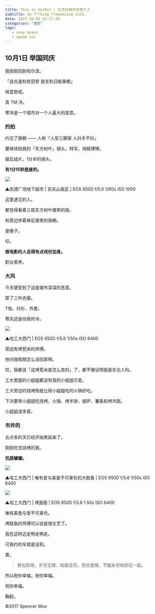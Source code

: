 ```yaml
---
title: This is Harbin | 北方的城市冻死个人
subtitle: So f**king freeeezing cold.
date: 2017-10-01 21:27:43
categories: "摄影"
tags:
   - sexy moves
   - speak out
---
```


## 10月1日 举国同庆

我刚刚回到哈尔滨。

「自古逢秋悲寂寥 我言秋日胜春朝」

啥意思呢。

真 TM 冷。

寒冷是一个城市对一个人最大的恶意。

### 约拍

约见了唐朝 —— 人称「人型三脚架 人抖手不抖」

要继续拍我的「东方树叶」镜头，特写，戏精博博。

最后成片，1分半的镜头。

**有1分15秒是废的。**

![](http://owkccdyrm.bkt.clouddn.com/39FAA52D-52A1-463A-8971-657BBF73408E.JPG)

▲凯德广场地下超市 | 农夫山泉区 | EOS 650D f/5.0 1/60s ISO 1000

这里遇见的人。

都觉得看着三瓶东方树叶傻笑的我。

和旁边举着单反傻笑的唐朝。

是傻子。

哎。

**做电影的人总得有点戏份加身。**

职业素养。

### 大风

今天感受到了这座城市深深的恶意。

穿了三件衣服。

T恤、衬衫、外套。

寒风还是彻骨的冷。

![](http://owkccdyrm.bkt.clouddn.com/9AB2055A-549F-4E01-B756-B5EA8C68491E.JPG)

▲哈工大西门 | EOS 650D f/5.6 1/50s ISO 6400

旁边有烤苞米的师傅。

他问我假期怎么没回家啊。

哎，我都说「这烤苞米是怎么卖的」了，都不够证明我是东北人吗。

工大里面的小姐姐都没有我的小姐姐可爱。

工大旁边的烧烤倒是比陪小姐姐吃的火锅好吃。

下次要带小姐姐吃烧烤、火锅、烤羊排、披萨、薯条和烤冷面。

小姐姐请多穿。

### 市井的

五点多的天已经开始黑起来了。

刚刚吃完烧烤的我。

**饥肠辘辘。**

![](http://owkccdyrm.bkt.clouddn.com/12498C79-FCD5-42B5-9827-CCE00D8B51D3.JPG)

▲哈工大西门 | 唯有爱与美食不可辜负的大鱿鱼 | EOS 650D f/5.6 1/50s ISO 6400

![](http://owkccdyrm.bkt.clouddn.com/6362F135-09A8-4AB5-B41C-70F477F26625.JPG)

▲哈工大西门 | 烤面筋 | EOS 650D f/5.6 1.50s ISO 6400

唯有美食与爱不可辜负。

烤鱿鱼的师傅可以说是很文艺了。

我在这附近走啊走啊走。

可我约的车就是没到。

累。

> 我也知晓，岁月无情、姑娘无尽。但亦遗憾，不能永世和你在一起。

所以祝你幸福，祝你幸福。

祝你幸福。

鞠躬。

©2017 Spencer Woo
